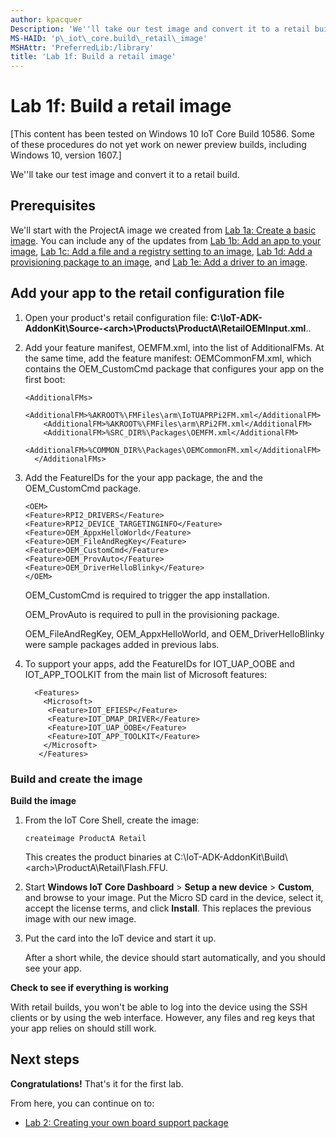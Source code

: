 ```yaml
---
author: kpacquer
Description: 'We''ll take our test image and convert it to a retail build.'
MS-HAID: 'p\_iot\_core.build\_retail\_image'
MSHAttr: 'PreferredLib:/library'
title: 'Lab 1f: Build a retail image'
---
```


# Lab 1f: Build a retail image

\[This content has been tested on Windows 10 IoT Core Build 10586. Some of these procedures do not yet work on newer preview builds, including Windows 10, version 1607.\]

We''ll take our test image and convert it to a retail build. 

## <span id="Prerequisites"></span><span id="prerequisites"></span><span id="PREREQUISITES"></span>Prerequisites

We'll start with the ProjectA image we created from [Lab 1a: Create a basic image](create-a-basic-image.md).
You can include any of the updates from [Lab 1b: Add an app to your image](deploy-your-app-with-a-standard-board.md), [Lab 1c:  Add a file and a registry setting to an image](add-a-registry-setting-to-an-image.md), [Lab 1d: Add a provisioning package to an image](add-a-provisioning-package-to-an-image.md), and [Lab 1e: Add a driver to an image](add-a-driver-to-an-image.md).

## <span id="Add_your_app_to_the_retail_configuration_file"></span><span id="add_your_app_to_the_retail_configuration_file"></span><span id="ADD_YOUR_APP_TO_THE_RETAIL_CONFIGURATION_FILE"></span>Add your app to the retail configuration file


1.  Open your product's retail configuration file: **C:\\IoT-ADK-AddonKit\\Source-&lt;arch&gt;\\Products\\ProductA\\RetailOEMInput.xml**..

2.  Add your feature manifest, OEMFM.xml, into the list of AdditionalFMs. At the same time, add the feature manifest: OEMCommonFM.xml, which contains the OEM\_CustomCmd package that configures your app on the first boot:

    ``` syntax
    <AdditionalFMs>
        <AdditionalFM>%AKROOT%\FMFiles\arm\IoTUAPRPi2FM.xml</AdditionalFM>
        <AdditionalFM>%AKROOT%\FMFiles\arm\RPi2FM.xml</AdditionalFM>
        <AdditionalFM>%SRC_DIR%\Packages\OEMFM.xml</AdditionalFM>
        <AdditionalFM>%COMMON_DIR%\Packages\OEMCommonFM.xml</AdditionalFM>
      </AdditionalFMs>
    ```

3.  Add the FeatureIDs for the your app package, the  and the OEM\_CustomCmd package.

    ``` syntax
    <OEM> 
    <Feature>RPI2_DRIVERS</Feature> 
    <Feature>RPI2_DEVICE_TARGETINGINFO</Feature> 
    <Feature>OEM_AppxHelloWorld</Feature> 
    <Feature>OEM_FileAndRegKey</Feature> 
    <Feature>OEM_CustomCmd</Feature> 
    <Feature>OEM_ProvAuto</Feature>
	<Feature>OEM_DriverHelloBlinky</Feature> 
    </OEM>
    ```
    
    OEM_CustomCmd is required to trigger the app installation.
    
    OEM_ProvAuto is required to pull in the provisioning package.
	
	OEM_FileAndRegKey, OEM_AppxHelloWorld, and OEM_DriverHelloBlinky were sample packages added in previous labs.

4.  To support your apps, add the FeatureIDs for IOT_UAP_OOBE and IOT_APP_TOOLKIT from the main list of Microsoft features:

    ```
      <Features>
        <Microsoft> 
         <Feature>IOT_EFIESP</Feature> 
         <Feature>IOT_DMAP_DRIVER</Feature> 
         <Feature>IOT_UAP_OOBE</Feature> 
         <Feature>IOT_APP_TOOLKIT</Feature> 
        </Microsoft>
       </Features>
    ```

### <span id="Build_and_create_the_image"></span><span id="build_and_create_the_image"></span><span id="BUILD_AND_CREATE_THE_IMAGE"></span>Build and create the image

**Build the image**

1.  From the IoT Core Shell, create the image:

    ``` syntax
    createimage ProductA Retail
    ```

    This creates the product binaries at C:\\IoT-ADK-AddonKit\\Build\\&lt;arch&gt;\\ProductA\\Retail\\Flash.FFU.

2.  Start **Windows IoT Core Dashboard** &gt; **Setup a new device** &gt; **Custom**, and browse to your image. Put the Micro SD card in the device, select it, accept the license terms, and click **Install**. This replaces the previous image with our new image.
3.  Put the card into the IoT device and start it up.

    After a short while, the device should start automatically, and you should see your app.

**Check to see if everything is working**

With retail builds, you won't be able to log into the device using the SSH clients or by using the web interface. However, any files and reg keys that your app relies on should still work.




## <span id="Next_steps"></span><span id="next_steps"></span><span id="NEXT_STEPS"></span>Next steps
**Congratulations!**
That's it for the first lab. 

From here, you can continue on to:
-  [Lab 2: Creating your own board support package](create-a-new-bsp.md)



 

